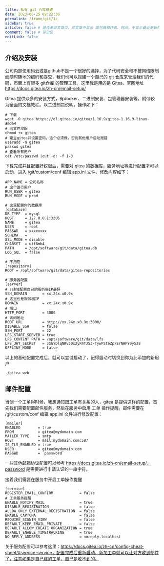 ```yaml
---
title: 私有 git 仓库搭建
date: 2023-06-25 09:22:36
permalink: /frame/git/1/
sidebar: true
article: false # 是否未非文章页，非文章不显示 面包屑和作者、时间，不显示最近更新栏，不会参与到最近更新文章的数据计算中
comment: false # 评论区
editLink: false
---
```


## 介绍及安装
公司内部使用码云或是github不是一个很好的选择，为了代码安全和不被网络限制而随时随地的编码和提交，我们也可以搭建一个自己的 git 仓库来管理我们的代码，市面上有很多 git仓库 的管理工具，这里我是用的是 Gitea，官网地址 https://docs.gitea.io/zh-cn/email-setup/

Gitea 提供众多的安装方式，有docker、二进制安装、包管理器安装等，附带较为全面的文档教程。以二进制包说明，操作如下：
```shell
# 下载
wget -O gitea https://dl.gitea.io/gitea/1.16.9/gitea-1.16.9-linux-amd64
# 给文件权限
chmod +x gitea
# 建立gitea并设置密码，这个必须做，否则其他用户启动报错
useradd -m gitea
passwd gitea
# 查看所有用户
cat /etc/passwd |cut -d: -f 1-3
```
下载完成并且配置好权限后，需要对 gitea 的数据库，服务地址等进行配置才可以启动，进入 /git/custom/conf 编辑 app.ini 文件，修改内容如下：
```
APP_NAME = 公司名称
# 这个运行用户
RUN_USER = gitea
RUN_MODE = prod

# 这里配置你的数据库
[database]
DB_TYPE  = mysql
HOST     = 127.0.0.1:3306
NAME     = gitea
USER     = root
PASSWD   = xxxxxxxx
SCHEMA   =
SSL_MODE = disable
CHARSET  = utf8mb4
PATH     = /opt/software/git/data/gitea.db
LOG_SQL  = false

# 不用管
[repository]
ROOT = /opt/software/git/data/gitea-repositories

# 服务器配置
[server]
# ssh域配置自己的服务器IP最好
SSH_DOMAIN       = xx.24x.x0.9x
# 这里也是服务器IP
DOMAIN           = xx.24x.x0.9x
# 端口
HTTP_PORT        = 3000
# 访问地址
ROOT_URL         = http://xx.24x.x0.9x:3000/
DISABLE_SSH      = false
SSH_PORT         = 22
LFS_START_SERVER = true
LFS_CONTENT_PATH = /opt/software/git/data/lfs
LFS_JWT_SECRET   = 3SGYDlqNRv50x2yR4TJS3-TywPSt6ZpFErNHPY0ySJ8
OFFLINE_MODE     = false
```
以上的基础配置完成后，就可以尝试启动了，记得启动时切换到你为此添加的新用户
```shell
./gitea web
```

## 邮件配置
当创一个工单得时候，我想通知跟工单有关系的人，gitea 是提供这样的配置，首先我们需要配置邮件服务，然后在服务中启用 工单 操作提醒。邮件需要在  /git/custom/conf 编辑 app.ini 文件进行修改配置：
```
[mailer]
ENABLED        = true
FROM           = gitea@mydomain.com
MAILER_TYPE    = smtp
HOST           = mail.mydomain.com:587
IS_TLS_ENABLED = true
USER           = gitea@mydomain.com
PASSWD         = `password`
```
一些其他邮箱协议配置可以参考 https://docs.gitea.io/zh-cn/email-setup/，password 是需要进行申请认证的一串字符。

接着我们需要在服务中开启工单操作提醒
```
[service]
REGISTER_EMAIL_CONFIRM            = false
# 工单服务提醒
ENABLE_NOTIFY_MAIL                = true
DISABLE_REGISTRATION              = false
ALLOW_ONLY_EXTERNAL_REGISTRATION  = false
ENABLE_CAPTCHA                    = false
REQUIRE_SIGNIN_VIEW               = false
DEFAULT_KEEP_EMAIL_PRIVATE        = false
DEFAULT_ALLOW_CREATE_ORGANIZATION = true
DEFAULT_ENABLE_TIMETRACKING       = true
NO_REPLY_ADDRESS                  = noreply.localhost
```
关于服务配置可以参考这里：https://docs.gitea.io/zh-cn/config-cheat-sheet/#service-service，配置完成后重新启动，新加工单就可以让对方收到邮件了，注意如果是自己建的工单，自己是收不到的。